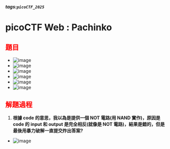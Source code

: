 ##### tags:`picoCTF_2025`

# picoCTF Web : Pachinko

<style>
.red {
  color: red;
}
.blue {
  color: blue;
}
.purple {
  color: #7D3382;
}
.light_purple {
  color: #810cf5;
}
</style>

## <span class="red">**題目**</span>

- ![image](https://hackmd.io/_uploads/HkAllSHn1e.png)
- ![image](https://hackmd.io/_uploads/SkW9wrS3kg.png)
- ![image](https://hackmd.io/_uploads/HJFiDHBnyg.png)
- ![image](https://hackmd.io/_uploads/By_aDBBnkl.png)
- ![image](https://hackmd.io/_uploads/rkJJuHH21e.png)
- ![image](https://hackmd.io/_uploads/SkRJdHr21g.png)

## <span class="red">**解題過程**</span>

1. **根據 code 的意思，我以為是提供一個 NOT 電路(用 NAND 實作)，原因是 code 的 input 和 output 是完全相反(就像是 NOT 電路)，結果是錯的，但是最後用暴力破解一直提交炸出答案?**

- ![image](https://hackmd.io/_uploads/H1JX_LShJg.png)
